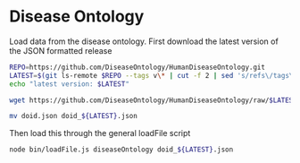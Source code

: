 # Disease Ontology

Load data from the disease ontology. First download the latest version of the JSON formatted release

```bash
REPO=https://github.com/DiseaseOntology/HumanDiseaseOntology.git
LATEST=$(git ls-remote $REPO --tags v\* | cut -f 2 | sed 's/refs\/tags\///' | grep '\bv[0-9][0-9][0-9][0-9]-[0-9][0-9]-[0-9][0-9]\b' | sort -d | tail -n 1)
echo "latest version: $LATEST"

wget https://github.com/DiseaseOntology/HumanDiseaseOntology/raw/$LATEST/src/ontology/doid.json

mv doid.json doid_${LATEST}.json
```

Then load this through the general loadFile script

```bash
node bin/loadFile.js diseaseOntology doid_${LATEST}.json
```
